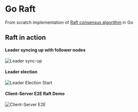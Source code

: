 # Go Raft
From scratch implementation of [Raft consensus algorithm](https://raft.github.io/raft.pdf) in Go

## Raft in action

#### Leader syncing up with follower nodes
![Leader sync-up](https://github.com/varunu28/go-raft/blob/main/demo-gifs/Leader%20syncup.gif)

#### Leader election
![Leader Election Start](https://github.com/varunu28/go-raft/blob/main/demo-gifs/Leader%20Election%20Start.gif)

#### Client-Server E2E Raft Demo
![Client-Server E2E](https://github.com/varunu28/go-raft/blob/main/demo-gifs/Client%20Server%20E2E.gif)
